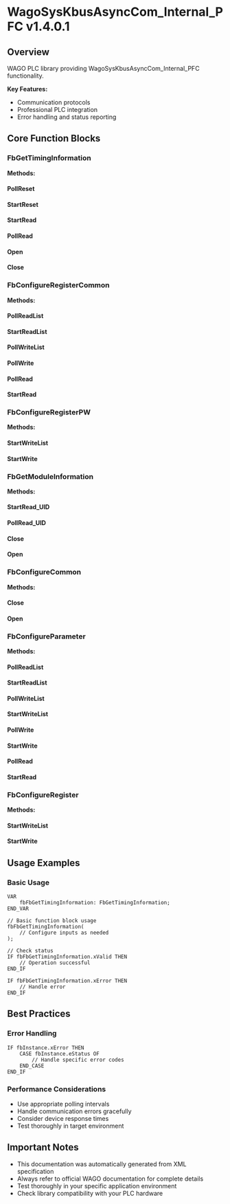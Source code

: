 # WagoSysKbusAsyncCom_Internal_PFC v1.4.0.1

## Overview
WAGO PLC library providing WagoSysKbusAsyncCom_Internal_PFC functionality.

**Key Features:**
- Communication protocols
- Professional PLC integration
- Error handling and status reporting

## Core Function Blocks

### FbGetTimingInformation
**Methods:**

#### PollReset
#### StartReset
#### StartRead
#### PollRead
#### Open
#### Close
### FbConfigureRegisterCommon
**Methods:**

#### PollReadList
#### StartReadList
#### PollWriteList
#### PollWrite
#### PollRead
#### StartRead
### FbConfigureRegisterPW
**Methods:**

#### StartWriteList
#### StartWrite
### FbGetModuleInformation
**Methods:**

#### StartRead_UID
#### PollRead_UID
#### Close
#### Open
### FbConfigureCommon
**Methods:**

#### Close
#### Open
### FbConfigureParameter
**Methods:**

#### PollReadList
#### StartReadList
#### PollWriteList
#### StartWriteList
#### PollWrite
#### StartWrite
#### PollRead
#### StartRead
### FbConfigureRegister
**Methods:**

#### StartWriteList
#### StartWrite
## Usage Examples

### Basic Usage
```iec
VAR
    fbFbGetTimingInformation: FbGetTimingInformation;
END_VAR

// Basic function block usage
fbFbGetTimingInformation(
    // Configure inputs as needed
);

// Check status
IF fbFbGetTimingInformation.xValid THEN
    // Operation successful
END_IF

IF fbFbGetTimingInformation.xError THEN
    // Handle error
END_IF
```

## Best Practices

### Error Handling
```iec
IF fbInstance.xError THEN
    CASE fbInstance.eStatus OF
        // Handle specific error codes
    END_CASE
END_IF
```

### Performance Considerations
- Use appropriate polling intervals
- Handle communication errors gracefully
- Consider device response times
- Test thoroughly in target environment

## Important Notes

- This documentation was automatically generated from XML specification
- Always refer to official WAGO documentation for complete details
- Test thoroughly in your specific application environment
- Check library compatibility with your PLC hardware

